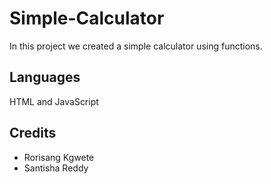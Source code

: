 # Simple-Calculator

In this project we created a simple calculator using functions.

## Languages

HTML and JavaScript

## Credits

- Rorisang Kgwete
- Santisha Reddy

